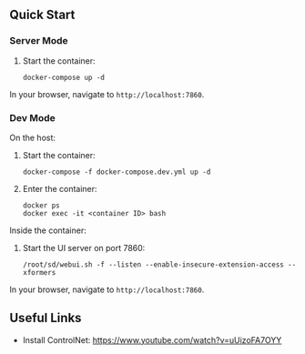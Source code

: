 ## Quick Start

### Server Mode

1. Start the container:
    ```
    docker-compose up -d
    ```

In your browser, navigate to `http://localhost:7860`.

### Dev Mode

On the host:

1. Start the container:
    ```
    docker-compose -f docker-compose.dev.yml up -d
    ```
2. Enter the container:
    ```
    docker ps
    docker exec -it <container ID> bash
    ```
    
Inside the container:
    
1. Start the UI server on port 7860:
    ```
    /root/sd/webui.sh -f --listen --enable-insecure-extension-access --xformers
    ```

In your browser, navigate to `http://localhost:7860`.

## Useful Links

* Install ControlNet: https://www.youtube.com/watch?v=uUizoFA7OYY